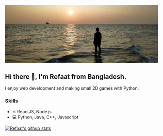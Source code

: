 ![](https://github.com/refaat31/refaat31/blob/main/StMartins_final.jpg)

##  Hi there 👋, I'm Refaat from Bangladesh. 
I enjoy web development and making small 2D games with Python.

### Skills
* ⚛️ ReactJS, Node.js
* 💻 Python, Java, C++, Javascript





[![Refaat's github stats](https://github-readme-stats.vercel.app/api?username=refaat31)](https://github.com/anuraghazra/github-readme-stats)
